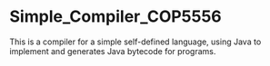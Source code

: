 # Simple_Compiler_COP5556

This is a compiler for a simple self-defined language, using Java to implement and generates Java bytecode for programs.
